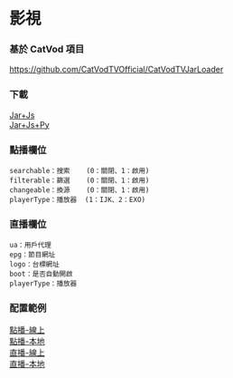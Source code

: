 # 影視

### 基於 CatVod 項目

https://github.com/CatVodTVOfficial/CatVodTVJarLoader

### 下載

[Jar+Js](https://github.com/FongMi/TV/blob/main/release/leanback-java.apk?raw=true "TV")  
[Jar+Js+Py](https://github.com/FongMi/TV/blob/main/release/leanback-python.apk?raw=true "TV")

### 點播欄位

<pre><code>searchable：搜索    (0：關閉、1：啟用)  
filterable：篩選    (0：關閉、1：啟用)  
changeable：換源    (0：關閉、1：啟用)
playerType：播放器  (1：IJK、2：EXO)</code></pre>

### 直播欄位

<pre><code>ua：用戶代理
epg：節目網址
logo：台標網址
boot：是否自動開啟
playerType：播放器</code></pre>

### 配置範例

[點播-線上](other/sample/vod/online.json)  
[點播-本地](other/sample/vod/offline.json)  
[直播-線上](other/sample/live/online.json)  
[直播-本地](other/sample/live/offline.json)
